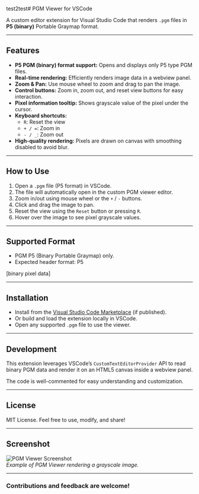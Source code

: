 test2test# PGM Viewer for VSCode

A custom editor extension for Visual Studio Code that renders `.pgm` files in **P5 (binary)** Portable Graymap format.

---

## Features

- **P5 PGM (binary) format support:** Opens and displays only P5 type PGM files.
- **Real-time rendering:** Efficiently renders image data in a webview panel.
- **Zoom & Pan:** Use mouse wheel to zoom and drag to pan the image.
- **Control buttons:** Zoom in, zoom out, and reset view buttons for easy interaction.
- **Pixel information tooltip:** Shows grayscale value of the pixel under the cursor.
- **Keyboard shortcuts:**
  - `R`: Reset the view
  - `+ / =`: Zoom in
  - `- / _`: Zoom out
- **High-quality rendering:** Pixels are drawn on canvas with smoothing disabled to avoid blur.

---

## How to Use

1. Open a `.pgm` file (P5 format) in VSCode.
2. The file will automatically open in the custom PGM viewer editor.
3. Zoom in/out using mouse wheel or the `+` / `-` buttons.
4. Click and drag the image to pan.
5. Reset the view using the `Reset` button or pressing `R`.
6. Hover over the image to see pixel grayscale values.

---

## Supported Format

- PGM P5 (Binary Portable Graymap) only.
- Expected header format:
P5
<width> <height>
<maxGrayValue>
[binary pixel data]

---

## Installation

- Install from the [Visual Studio Code Marketplace](https://marketplace.visualstudio.com/) (if published).
- Or build and load the extension locally in VSCode.
- Open any supported `.pgm` file to use the viewer.

---

## Development

This extension leverages VSCode’s `CustomTextEditorProvider` API to read binary PGM data and render it on an HTML5 canvas inside a webview panel.

The code is well-commented for easy understanding and customization.

---

## License

MIT License. Feel free to use, modify, and share!

---

## Screenshot

![PGM Viewer Screenshot](screenshot.png)  
*Example of PGM Viewer rendering a grayscale image.*

---

### Contributions and feedback are welcome!
